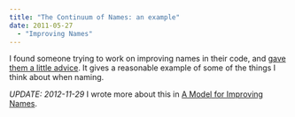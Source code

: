 ```yaml
---
title: "The Continuum of Names: an example"
date: 2011-05-27
  - "Improving Names"
---
```

I found someone trying to work on improving names in their code, and <a href="https://gist.github.com/986928">gave them a little advice</a>. It gives a reasonable example of some of the things I think about when naming.

*UPDATE: 2012-11-29* I wrote more about this in <a href="/2011/06/15/a-model-for-improving-names/">A Model for Improving Names</a>.
